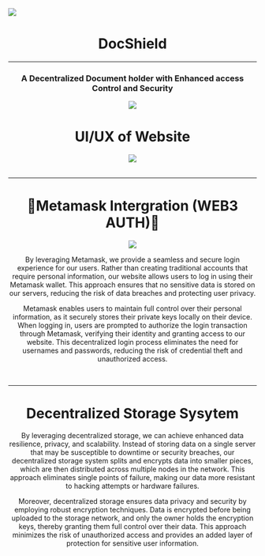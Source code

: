 


 <img class="" src="https://i.imgur.com/ds79ycV.png">
   
   <h1 align="center">DocShield</h1>
   <hr>
   <h3 align="center">A Decentralized Document holder with Enhanced access Control and Security</h3>
    <div style="display: block;" align="center">
    <a href="https://docshield.vercel.app/">
        <img class="dark-light" src="https://raw.githubusercontent.com/unifyai/unifyai.github.io/master/img/externally_linked/website_button.svg">
    </a>
</div>
<div style ="display: block;" align ="center">
<h1>UI/UX of Website</h1>
<img class="dark-light" src="https://i.imgur.com/JsNZfTI.jpg" align ="center">
 
</div>

  <br>
<hr>      
    
    


<div style ="display: block;" align ="center">
       <h1>🦊Metamask Intergration (WEB3 AUTH)🦊</h1>
    <img class="dark-light" src="https://i.imgur.com/yjm7JcT.png">
       <p> By leveraging Metamask, we provide a seamless and secure login experience for our users. Rather than creating traditional accounts that require personal information, our website allows users to log in using their Metamask wallet. This approach ensures that no sensitive data is stored on our servers, reducing the risk of data breaches and protecting user privacy.

Metamask enables users to maintain full control over their personal information, as it securely stores their private keys locally on their device. When logging in, users are prompted to authorize the login transaction through Metamask, verifying their identity and granting access to our website. This decentralized login process eliminates the need for usernames and passwords, reducing the risk of credential theft and unauthorized access. </p>
      
<div>
 <br>
<hr>
<div align="center">
  <h1> Decentralized Storage Sysytem</h1>


</div>
<p> By leveraging decentralized storage, we can achieve enhanced data resilience, privacy, and scalability. Instead of storing data on a single server that may be susceptible to downtime or security breaches, our decentralized storage system splits and encrypts data into smaller pieces, which are then distributed across multiple nodes in the network. This approach eliminates single points of failure, making our data more resistant to hacking attempts or hardware failures.

Moreover, decentralized storage ensures data privacy and security by employing robust encryption techniques. Data is encrypted before being uploaded to the storage network, and only the owner holds the encryption keys, thereby granting them full control over their data. This approach minimizes the risk of unauthorized access and provides an added layer of protection for sensitive user information.

